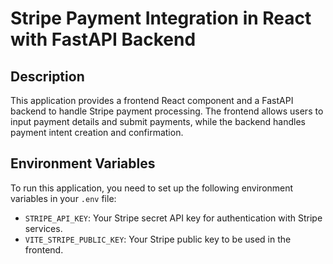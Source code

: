 # Stripe Payment Integration in React with FastAPI Backend

## Description
This application provides a frontend React component and a FastAPI backend to handle Stripe payment processing. The frontend allows users to input payment details and submit payments, while the backend handles payment intent creation and confirmation.

## Environment Variables
To run this application, you need to set up the following environment variables in your `.env` file:
- `STRIPE_API_KEY`: Your Stripe secret API key for authentication with Stripe services.
- `VITE_STRIPE_PUBLIC_KEY`: Your Stripe public key to be used in the frontend.

